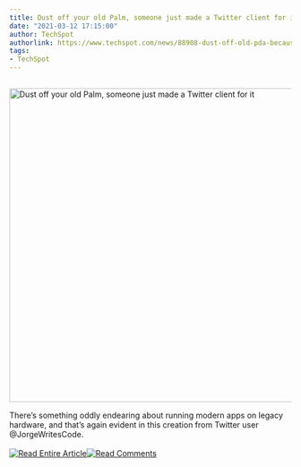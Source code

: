 ```yaml
---
title: Dust off your old Palm, someone just made a Twitter client for it
date: "2021-03-12 17:15:00"
author: TechSpot
authorlink: https://www.techspot.com/news/88908-dust-off-old-pda-because-someone-made-twitter.html
tags:
- TechSpot
---
```

<a href="https://www.techspot.com/news/88908-dust-off-old-pda-because-someone-made-twitter.html" target="_blank"><img src="https://static.techspot.com/images2/news/ts3_thumbs/2021/03/2021-03-12-ts3_thumbs-486.jpg" width="800" height="560" style="padding: 15px 0" title="Dust off your old Palm, someone just made a Twitter client for it" /></a><br />There’s something oddly endearing about running modern apps on legacy hardware, and that’s again evident in this creation from Twitter user @JorgeWritesCode.<br /><br /><a href="https://www.techspot.com/news/88908-dust-off-old-pda-because-someone-made-twitter.html"><img src="https://static.techspot.com/images/rss/rss_buttons_01.png" border="0" alt="Read Entire Article" /></a><a href="https://www.techspot.com/news/88908-dust-off-old-pda-because-someone-made-twitter.html#comments"><img src="https://static.techspot.com/images/rss/rss_buttons_02.png" border="0" alt="Read Comments" /></a><br /><br />